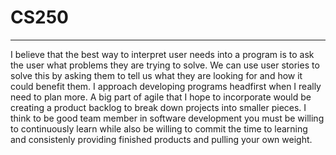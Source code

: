 # CS250
---------------------------------------
I believe that the best way to interpret user needs into a  program is to ask the user what problems they are trying to solve. We can use user stories to solve this by asking them to tell us what they are looking for and how it could benefit them. I approach developing programs headfirst when I really need to plan more. A big part of agile that I hope to incorporate would be creating a product backlog to break down projects into smaller pieces. I think to be good team member in software development you must be willing to continuously learn while also be willing to commit the time to learning and consistenly providing finished products and pulling your own weight. 
